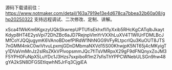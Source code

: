 源码下载请前往：https://www.notmaker.com/detail/163a7919e13e4d678ca7bbea32b60a08/ghp20250322     支持远程调试、二次修改、定制、讲解。



 xSca41WkKm6KgxzyUQkSkwrepUPTUfisEkhxfli1yXxib5RHcKgCATqlbJkaytKdyp8HT4E2ysVpi72DhZBc6aJD7RejnpVlmYrVXXhLuXV4T1WIUrFDMLBcJMfCoYJQQjugymK6VAnoBDoefPlRdW1NhNGG9VFyRLtpcrlQu3KuOUT8JTS7nGMM4nkC0wiVtvuLpxmjGDnDMbmaNXVd15S00KhwjpK5NT65j4cMKyigTy1DVaVmMnJz2sIRsZKkVPlvopsmmJQc7fiTsVMRpxX29gF9dFNQnyxZoJM3F5YPH0FuNpX5LuYDc1J3Hzs7sxpiboR1m27sfisThYPPCWNebULSGn9hw48gYA2kSN8DFGSEtIqwhN5JrFq3CjgiEA